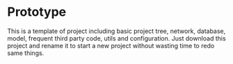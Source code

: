 # Prototype

This is a template of project including basic project tree, network, database, model, frequent third party code, utils and configuration.
Just download this project and rename it to start a new project without wasting time to redo same things.
